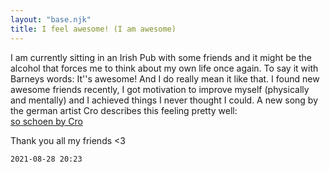 ```yaml
---
layout: "base.njk"
title: I feel awesome! (I am awesome)
---
```


I am currently sitting in an Irish Pub with some friends and it might be the alcohol that forces me to think about my own life once again. To say it with Barneys words: It\''s awesome! And I do really mean it like that. I found new awesome friends recently, I got motivation to improve myself (physically and mentally) and I achieved things I never thought I could. A new song by the german artist Cro describes this feeling pretty well:\
[so schoen by Cro](https://open.spotify.com/track/1Zz0sHugKITBf0ItiuhmkK?si=ZgAYfIxsTeiFuL5ySE9Yqw&utm_source=copy-link&dl_branch=1)

Thank you all my friends <3

`2021-08-28 20:23`